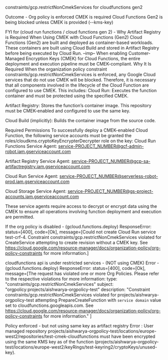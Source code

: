 constraints/gcp.restrictNonCmekServices for cloudfunctions gen2



Outcome - 
Org policy is enforced 
CMEK is required 
Cloud Functions Gen2 is being blocked unless CMEK is provided (--kms-key)


FYI for (cloud run functions / cloud functions gen 2) -
Why Artifact Registry is Required When Using CMEK with Cloud Functions (Gen2)
Cloud Functions (Gen2) are built and deployed as container-based workloads. These containers are built using Cloud Build and stored in Artifact Registry before being executed by Cloud Run. –imp– When enabling Customer-Managed Encryption Keys (CMEK) for Cloud Functions, the entire deployment and execution pipeline must be CMEK-compliant.
Why It Is Required
When the organization policy constraint constraints/gcp.restrictNonCmekServices is enforced, any Google Cloud services that do not use CMEK will be blocked. Therefore, it is necessary that all components involved in the lifecycle of the Cloud Function are configured to use CMEK. This includes:
Cloud Run: Executes the function container and must be protected using the specified CMEK.


Artifact Registry: Stores the function’s container image. This repository must be CMEK-enabled and configured to use the same key.


Cloud Build (implicitly): Builds the container image from the source code.


Required Permissions
To successfully deploy a CMEK-enabled Cloud Function, the following service accounts must be granted the roles/cloudkms.cryptoKeyEncrypterDecrypter role on the key:
Cloud Run Functions Service Agent: service-PROJECT_NUMBER@gcf-admin-robot.iam.gserviceaccount.com


Artifact Registry Service Agent: service-PROJECT_NUMBER@gcp-sa-artifactregistry.iam.gserviceaccount.com


Cloud Run Service Agent: service-PROJECT_NUMBER@serverless-robot-prod.iam.gserviceaccount.com


Cloud Storage Service Agent: service-PROJECT_NUMBER@gs-project-accounts.iam.gserviceaccount.com


These service agents require access to decrypt or encrypt data using the CMEK to ensure all operations involving function deployment and execution are permitted.
 

If the org policy is disabled -
(gcloud.functions.deploy) ResponseError: status=[400], code=[Ok], message=[Could not create Cloud Run service test-crf-4. Constraint constraints/gcp.restrictNonCmekServices violated for CreateService attempting to create revision without a CMEK key. See https://cloud.google.com/resource-manager/docs/organization-policy/org-policy-constraints for more information.]




cloudfunctions api is under restricted services - (NOT using CMEK)
Error - 
(gcloud.functions.deploy) ResponseError: status=[400], code=[Ok], message=[The request has violated one or more Org Policies. Please refer to the respective violations for more information:
type: "constraints/gcp.restrictNonCmekServices"
subject: "orgpolicy:projects/aishwarya-orgpolicy-test"
description: "Constraint constraints/gcp.restrictNonCmekServices violated for projects/aishwarya-orgpolicy-test attempting PrepareCreateFunction with `service domain` value set to cloudfunctions.googleapis.com. See https://cloud.google.com/resource-manager/docs/organization-policy/org-policy-constraints for more information."
]


Policy enforced - but not using same key as artifact registry 
Error : 
User managed repository projects/aishwarya-orgpolicy-test/locations/europe-west2/repositories/test-cmek-cloudfunctions must have been encrypted using the same KMS key as of the function (projects/aishwarya-orgpolicy-test/locations/europe-west2/keyRings/test-keyring2/cryptoKeys/unused-key).

